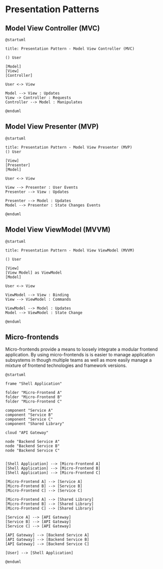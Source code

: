 # Presentation Patterns

## Model View Controller (MVC)

```plantuml
@startuml

title: Presentation Pattern - Model View Controller (MVC)

() User

[Model]
[View]
[Controller]

User <-> View

Model --> View : Updates
View -> Controller : Requests
Controller --> Model : Manipulates

@enduml
```

## Model View Presenter (MVP)

```plantuml
@startuml

title: Presentation Pattern - Model View Presenter (MVP)
() User

[View]
[Presenter]
[Model]

User <-> View

View --> Presenter : User Events
Presenter --> View : Updates

Presenter --> Model : Updates
Model --> Presenter : State Changes Events

@enduml
```

## Model View ViewModel (MVVM)

```plantuml
@startuml

title: Presentation Pattern - Model View ViewModel (MVVM)

() User

[View]
[View Model] as ViewModel
[Model]

User <-> View

ViewModel --> View : Binding
View --> ViewModel : Commands

ViewModel --> Model : Updates
Model --> ViewModel : State Change

@enduml
```

## Micro-frontends

Micro-frontends provide a means to loosely integrate a modular frontend application.  By using micro-frontends is is easier to manage application subsystems in though multiple teams as well as more easily manage a mixture of frontend technologies and framework versions.

```plantuml
@startuml

frame "Shell Application"

folder "Micro-Frontend A"
folder "Micro-Frontend B"
folder "Micro-Frontend C"

component "Service A"
component "Service B"
component "Service C"
component "Shared Library"

cloud "API Gateway"

node "Backend Service A"
node "Backend Service B"
node "Backend Service C"


[Shell Application] --> [Micro-Frontend A]
[Shell Application] --> [Micro-Frontend B]
[Shell Application] --> [Micro-Frontend C]

[Micro-Frontend A] --> [Service A]
[Micro-Frontend B] --> [Service B]
[Micro-Frontend C] --> [Service C]

[Micro-Frontend A] --> [Shared Library]
[Micro-Frontend B] --> [Shared Library]
[Micro-Frontend C] --> [Shared Library]

[Service A] --> [API Gateway]
[Service B] --> [API Gateway]
[Service C] --> [API Gateway]

[API Gateway] --> [Backend Service A]
[API Gateway] --> [Backend Service B]
[API Gateway] --> [Backend Service C]

[User] --> [Shell Application]

@enduml
```